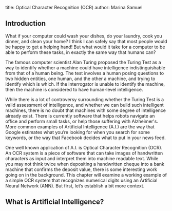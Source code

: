 title: Optical Character Recognition (OCR)
author: Marina Samuel

## Introduction

What if your computer could wash your dishes, do your laundry, cook you dinner,
and clean your home? I think I can safely say that most people would be happy
to get a helping hand! But what would it take for a computer to be able to
perform these tasks, in exactly the same way that humans can? 

The famous computer scientist Alan Turing proposed the Turing Test as a way to
identify whether a machine could have intelligence indistinguishable from that
of a human being. The test involves a human posing questions to two hidden
entities, one human, and the other a machine, and trying to identify which is
which. If the interrogator is unable to identify the machine, then the machine
is considered to have human-level intelligence. 

While there is a lot of controversy surrounding whether the Turing Test is a
valid assessment of intelligence, and whether we can build such intelligent
machines, there is no doubt that machines with some degree of intelligence
already exist. There is currently software that helps robots navigate an office
and perform small tasks, or help those suffering with Alzheimer's. More common
examples of Artificial Intelligence (A.I.) are the way that Google estimates
what you’re looking for when you search for some keywords, or the way that
Facebook decides what to put in your news feed.

One well known application of A.I. is Optical Character Recognition (OCR). An
OCR system is a piece of software that can take images of handwritten
characters as input and interpret them into machine readable text.  While you
may not think twice when depositing a handwritten cheque into a bank machine
that confirms the deposit value, there is some interesting work going on in the
background. This chapter will examine a working example of a simple OCR system
that recognizes numerical digits using an Artificial Neural Network (ANN). But
first, let’s establish a bit more context.


## What is Artificial Intelligence?

